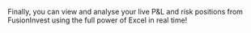 Finally, you can view and analyse your live P&L and risk positions from FusionInvest using the full power of Excel in real time!
